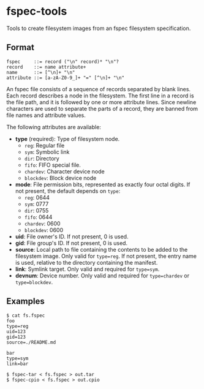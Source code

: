 # fspec-tools

Tools to create filesystem images from an fspec filesystem specification.

## Format

```
fspec     ::= record ("\n" record)* "\n"?
record    ::= name attribute+
name      ::= [^\n]+ "\n"
attribute ::= [a-zA-Z0-9_]+ "=" [^\n]+ "\n"
```

An fspec file consists of a sequence of records separated by blank
lines. Each record describes a node in the filesystem.  The first
line in a record is the file path, and it is followed by one or
more attribute lines. Since newline characters are used to separate
the parts of a record, they are banned from file names and attribute
values.

The following attributes are available:

- **type** (required): Type of filesystem node.
  * `reg`: Regular file
  * `sym`: Symbolic link
  * `dir`: Directory
  * `fifo`: FIFO special file.
  * `chardev`: Character device node
  * `blockdev`: Block device node
- **mode**: File permission bits, represented as exactly four
  octal digits. If not present, the default depends on `type`:
  * `reg`: 0644
  * `sym`: 0777
  * `dir`: 0755
  * `fifo`: 0644
  * `chardev`: 0600
  * `blockdev`: 0600
- **uid**: File owner's ID. If not present, 0 is used.
- **gid**: File group's ID. If not present, 0 is used.
- **source**: Local path to file containing the contents to be
  added to the filesystem image. Only valid for `type=reg`. If not
  present, the entry name is used, relative to the directory
  containing the manifest.
- **link**: Symlink target. Only valid and required for `type=sym`.
- **devnum**: Device number. Only valid and required for
  `type=chardev` or `type=blockdev`.

## Examples
```
$ cat fs.fspec
foo
type=reg
uid=123
gid=123
source=./README.md

bar
type=sym
link=bar

$ fspec-tar < fs.fspec > out.tar
$ fspec-cpio < fs.fspec > out.cpio
```
